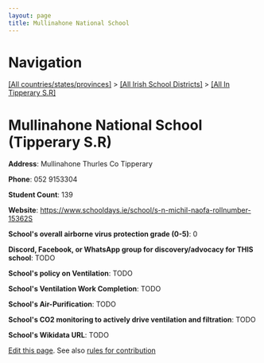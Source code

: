```yaml
---
layout: page
title: Mullinahone National School
---
```

# Navigation

[[All countries/states/provinces]](../../..) > [[All Irish School Districts]](../..) > [[All In Tipperary S.R]](..)

# Mullinahone National School (Tipperary S.R)

**Address**: Mullinahone Thurles Co Tipperary

**Phone**: 052 9153304

**Student Count**: 139

**Website**: <https://www.schooldays.ie/school/s-n-michil-naofa-rollnumber-15362S>

**School's overall airborne virus protection grade (0-5)**: 0

**Discord, Facebook, or WhatsApp group for discovery/advocacy for THIS school**: TODO

**School's policy on Ventilation**: TODO

**School's Ventilation Work Completion**: TODO

**School's Air-Purification**: TODO

**School's CO2 monitoring to actively drive ventilation and filtration**: TODO

**School's Wikidata URL**: TODO


[Edit this page](https://github.com/ventilate-schools/Ireland/edit/main/./Tipperary_S.R/Mullinahone_National_School.md). See also [rules for contribution](../../../contribution-rules/)